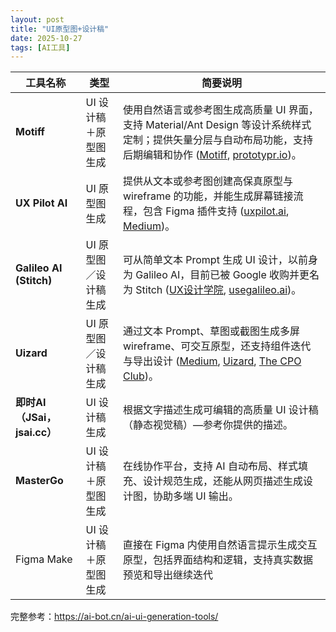 ```yaml
---
layout: post
title: "UI原型图+设计稿"
date: 2025-10-27
tags: [AI工具]
---
```

| 工具名称 | 类型 | 简要说明 |
| --- | --- | --- |
| **Motiff** | UI 设计稿＋原型图生成 | 使用自然语言或参考图生成高质量 UI 界面，支持 Material/Ant Design 等设计系统样式定制；提供矢量分层与自动布局功能，支持后期编辑和协作 ([Motiff](https://motiff.com/ai?utm_source=chatgpt.com), [prototypr.io](https://prototypr.io/toolbox/motiff-ai?utm_source=chatgpt.com))。 |
| **UX Pilot AI** | UI 原型图生成 | 提供从文本或参考图创建高保真原型与 wireframe 的功能，并能生成屏幕链接流程，包含 Figma 插件支持 ([uxpilot.ai](https://uxpilot.ai/?utm_source=chatgpt.com), [Medium](https://medium.com/%40xinranma/i-tested-4-ai-tools-to-generate-ui-from-the-same-prompt-0d2113736cce?utm_source=chatgpt.com))。 |
| **Galileo AI (Stitch)** | UI 原型图／设计稿生成 | 可从简单文本 Prompt 生成 UI 设计，以前身为 Galileo AI，目前已被 Google 收购并更名为 Stitch ([UX设计学院](https://www.uxdesigninstitute.com/blog/the-top-8-ai-tools-for-ux/?utm_source=chatgpt.com), [usegalileo.ai](https://www.usegalileo.ai/?utm_source=chatgpt.com))。 |
| **Uizard** | UI 原型图／设计稿生成 | 通过文本 Prompt、草图或截图生成多屏 wireframe、可交互原型，还支持组件迭代与导出设计 ([Medium](https://medium.com/future-ux/i-reviewed-6-ai-powered-ui-tools-in-60-minutes-c304bff79181?utm_source=chatgpt.com), [Uizard](https://uizard.io/?utm_source=chatgpt.com), [The CPO Club](https://cpoclub.com/tools/best-ux-ai-tools/?utm_source=chatgpt.com))。 |
| **即时AI（JSai， jsai.cc）** | UI 设计稿生成 | 根据文字描述生成可编辑的高质量 UI 设计稿（静态视觉稿）—参考你提供的描述。 |
| **MasterGo** | UI 设计稿＋原型图生成 | 在线协作平台，支持 AI 自动布局、样式填充、设计规范生成，还能从网页描述生成设计图，协助多端 UI 输出。 |
| Figma Make | UI 设计稿＋原型图生成 | 直接在 Figma 内使用自然语言提示生成交互原型，包括界面结构和逻辑，支持真实数据预览和导出继续迭代  |

完整参考：https://ai-bot.cn/ai-ui-generation-tools/
